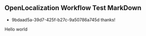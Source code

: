 ## OpenLocalization Workflow Test MarkDown
* 9bdaad5a-39d7-425f-b27c-9a50786a745d 
thanks!

Hello world